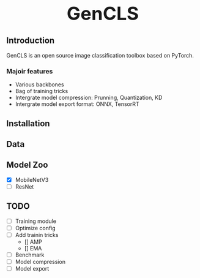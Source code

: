 <div align='center'>
    <b><font size='10'> GenCLS</font></b>
</div>

## Introduction 
GenCLS is an open source image classification toolbox based on PyTorch. 

### Majoir features

- Various backbones 
- Bag of training tricks
- Intergrate model compression: Prunning, Quantization, KD
- Intergrate model export format: ONNX, TensorRT 

##  Installation 

## Data 


## Model Zoo 
- [x] MobileNetV3 
- [ ] ResNet

## TODO 
- [ ] Training module 
- [ ] Optimize config 
- [ ] Add trainin tricks
    - [] AMP 
    - [] EMA 
- [ ] Benchmark 
- [ ] Model compression 
- [ ] Model export 
